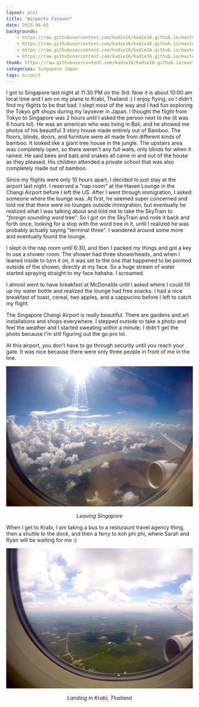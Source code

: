 ```yaml
---
layout: post
title: "Airports Forever"
date: 2015-06-05
backgrounds:
    - https://raw.githubusercontent.com/kadie16/kadie16.github.io/master/assets/images/posts/airport-life/SG1.JPG
    - https://raw.githubusercontent.com/kadie16/kadie16.github.io/master/assets/images/posts/airport-life/SG3.JPG
    - https://raw.githubusercontent.com/kadie16/kadie16.github.io/master/assets/images/posts/airport-life/SG4.JPG
    - https://raw.githubusercontent.com/kadie16/kadie16.github.io/master/assets/images/posts/airport-life/KBV.JPG
thumb: https://raw.githubusercontent.com/kadie16/kadie16.github.io/master/assets/images/posts/airport-life/SG4.JPG
categories: Singapore Japan
tags: airport
---
```


I got to Singapore last night at 11:30 PM on the 3rd. Now it is about 10:00 am local time and I am on my plane to Krabi, Thailand :) I enjoy flying, so I didn't find my flights to be that bad. I slept most of the way and I had fun exploring the Tokyo gift shops during my layoever in Japan. I thought the flight from Tokyo to Singapore was 2 hours until I asked the person next to me (it was 6 hours lol). He was an american who was living in Bali, and he showed me photos of his beautiful 3 story house made entirely out of Bamboo. The floors, blinds, doors, and furniture were all made from different kinds of bamboo. It looked like a giant tree house in the jungle. The upstairs area was completely open, so there weren't any full walls, only blinds for when it rained. He said bees and bats and snakes all came in and out of the house as they pleased. His children attended a private school that was also completely made out of bamboo. 

Since my flights were only 10 hours apart, I decided to just stay at the airport last night. I reserved a "nap room" at the Haven Lounge in the Changi Airport before I left the US. After I went through immigration, I asked someone where the lounge was. At first, he seemed super concerned and told me that there were no lounges outside immigration, but eventually he realized what I was talking about and told me to take the SkyTrain to "_foreign sounding word_ tree". So I got on the SkyTrain and rode it back and forth once, looking for a stop with the word tree in it, until I realized he was probably actually saying "terminal three". I wandered around some more and eventually found the lounge. 

I slept in the nap room until 6:30, and then I packed my things and got a key to use a shower room. The shower had three showerheads, and when I leaned inside to turn it on, it was set to the one that happened to be pointed outside of the shower, directly at my face. So a huge stream of water started spraying straight to my face hahaha. I screamed.

I almost went to have breakfast at McDonalds until I asked where I could fill up my water bottle and realized the lounge had free snacks. I had a nice breakfast of toast, cereal, two apples, and a cappucino before I left to catch my flight.

The Singapore Changi Airport is really beautiful. There are gardens and art installations and shops everywhere. I stepped outside to take a photo and feel the weather and I started sweating within a minute. I didn't get the photo because I'm still figuring out the go pro lol. 

At this airport, you don't have to go through security until you reach your gate. It was nice because there were only three people in front of me in the line. 

<img src="https://raw.githubusercontent.com/kadie16/kadie16.github.io/master/assets/images/posts/airport-life/SG4.JPG"> _<center> Leaving Singapore </center>_

When I get to Krabi, I am taking a bus to a resturaunt travel agency thing, then a shuttle to the dock, and then a ferry to koh phi phi, where Sarah and Ryan will be waiting for me :)  

<img src= "https://raw.githubusercontent.com/kadie16/kadie16.github.io/master/assets/images/posts/airport-life/KBV.JPG" > _<center> Landing in Krabi, Thailand </center>_


